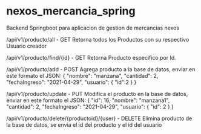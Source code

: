 # nexos_mercancia_spring
Backend Springboot para aplicacion de gestion de mercancias nexos


/api/v1/producto/all - GET
Retorna todos los Productos con su respectivo Usuario creador

/api/v1/producto/find/{id} - GET
Retorna Producto especifico por Id.

/api/v1/producto/add - POST
Agrega producto a la base de datos, enviar en este formato el JSON:
{
    "nombre": "manzana",
    "cantidad": 2,
    "fechaIngreso": "2021-04-29",
    "usuario": {
      "id":2
    }
}

/api/v1/producto/update - PUT
Modifica el producto en la base de datos, enviar en este formato el JSON:
{
    "id": 16,
    "nombre": "manzana1",
    "cantidad": 2,
    "fechaIngreso": "2021-04-29",
    "usuario": {
        "id": 2
    }
}


/api/v1/producto/delete/{productoid}/{user} - DELETE
Elimina producto de la base de datos, se envia el id del producto y el id del usuario
